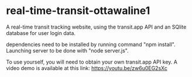 # real-time-transit-ottawaline1
A real-time transit tracking website, using the transit.app API and an SQlite database for user login data.

dependencies need to be installed by running command "npm install". Launching server to be done with "node server.js".

To use yourself, you will need to obtain your own transit.app API key. A video demo is available at this link: https://youtu.be/zw6u0EG2sXc

